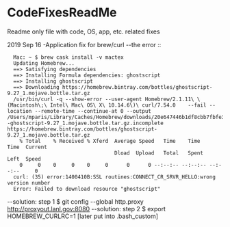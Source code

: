 # CodeFixesReadMe
Readme only file with code, OS, app, etc. related fixes

2019 Sep 16
-Application fix for brew/curl
   --the error :: 

      Mac: ~ $ brew cask install -v mactex
      Updating Homebrew...
      ==> Satisfying dependencies
      ==> Installing Formula dependencies: ghostscript
      ==> Installing ghostscript
      ==> Downloading https://homebrew.bintray.com/bottles/ghostscript-9.27_1.mojave.bottle.tar.gz
      /usr/bin/curl -q --show-error --user-agent Homebrew/2.1.11\ \(Macintosh\;\ Intel\ Mac\ OS\ X\ 10.14.6\)\ curl/7.54.0    --fail --location --remote-time --continue-at 0 --output /Users/mparis/Library/Caches/Homebrew/downloads/20e647446b1df8cbb7fbfe3d6731344bba4926797d94e0ccd13d7c67e413e9fa--ghostscript-9.27_1.mojave.bottle.tar.gz.incomplete https://homebrew.bintray.com/bottles/ghostscript-9.27_1.mojave.bottle.tar.gz
        % Total    % Received % Xferd  Average Speed   Time    Time     Time  Current
                                       Dload  Upload   Total   Spent    Left  Speed
        0     0    0     0    0     0      0      0 --:--:-- --:--:-- --:--:--     0
      curl: (35) error:1400410B:SSL routines:CONNECT_CR_SRVR_HELLO:wrong version number
      Error: Failed to download resource "ghostscript"
   --solution: step 1
     $ git config --global http.proxy http://proxyout.lanl.gov:8080
   --solution: step 2
     $ export HOMEBREW_CURLRC=1 [later put into .bash_custom]
